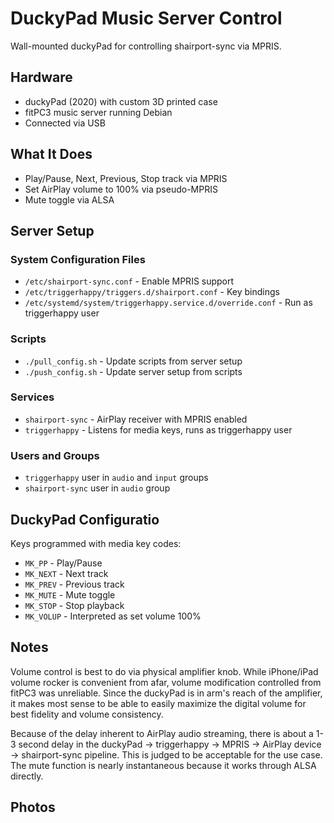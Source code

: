 # DuckyPad Music Server Control

Wall-mounted duckyPad for controlling shairport-sync via MPRIS.

## Hardware

- duckyPad (2020) with custom 3D printed case
- fitPC3 music server running Debian
- Connected via USB

## What It Does

- Play/Pause, Next, Previous, Stop track via MPRIS
- Set AirPlay volume to 100% via pseudo-MPRIS
- Mute toggle via ALSA

## Server Setup

### System Configuration Files
- `/etc/shairport-sync.conf` - Enable MPRIS support
- `/etc/triggerhappy/triggers.d/shairport.conf` - Key bindings
- `/etc/systemd/system/triggerhappy.service.d/override.conf` - Run as triggerhappy user

### Scripts
- `./pull_config.sh` - Update scripts from server setup
- `./push_config.sh` - Update server setup from scripts

### Services
- `shairport-sync` - AirPlay receiver with MPRIS enabled
- `triggerhappy` - Listens for media keys, runs as triggerhappy user

### Users and Groups
- `triggerhappy` user in `audio` and `input` groups
- `shairport-sync` user in `audio` group

## DuckyPad Configuratio

Keys programmed with media key codes:
- `MK_PP` - Play/Pause
- `MK_NEXT` - Next track
- `MK_PREV` - Previous track
- `MK_MUTE` - Mute toggle
- `MK_STOP` - Stop playback
- `MK_VOLUP` - Interpreted as set volume 100%

## Notes

Volume control is best to do via physical amplifier knob. While iPhone/iPad volume rocker is convenient from afar, volume modification controlled from fitPC3 was unreliable. Since the duckyPad is in arm's reach of the amplifier, it makes most sense to be able to easily maximize the digital volume for best fidelity and volume consistency.

Because of the delay inherent to AirPlay audio streaming, there is about a 1-3 second delay in the duckyPad -> triggerhappy -> MPRIS -> AirPlay device -> shairport-sync pipeline. This is judged to be acceptable for the use case. The mute function is nearly instantaneous because it works through ALSA directly.

## Photos

